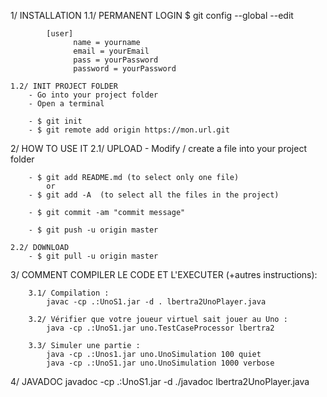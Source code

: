 1/ INSTALLATION
	1.1/ PERMANENT LOGIN
			$ git config --global --edit

			[user]
			      name = yourname
			      email = yourEmail
			      pass = yourPassword
			      password = yourPassword

	1.2/ INIT PROJECT FOLDER
		- Go into your project folder
		- Open a terminal

		- $ git init
		- $ git remote add origin https://mon.url.git

2/ HOW TO USE IT
	2.1/ UPLOAD
		- Modify / create a file into your project folder

		- $ git add README.md (to select only one file)
			or
		- $ git add -A	(to select all the files in the project)

		- $ git commit -am "commit message"

		- $ git push -u origin master

	2.2/ DOWNLOAD
		- $ git pull -u origin master

3/ COMMENT COMPILER LE CODE ET L'EXECUTER (+autres instructions):

		3.1/ Compilation :
			javac -cp .:UnoS1.jar -d . lbertra2UnoPlayer.java

		3.2/ Vérifier que votre joueur virtuel sait jouer au Uno :
			java -cp .:UnoS1.jar uno.TestCaseProcessor lbertra2

		3.3/ Simuler une partie :
			java -cp .:Unos1.jar uno.UnoSimulation 100 quiet
			java -cp .:UnoS1.jar uno.UnoSimulation 1000 verbose

4/ JAVADOC
	javadoc -cp .:UnoS1.jar -d ./javadoc  lbertra2UnoPlayer.java
